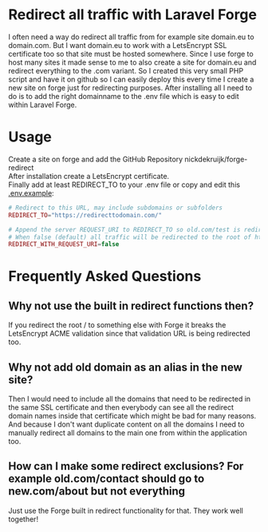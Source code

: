 # Redirect all traffic with Laravel Forge
I often need a way do redirect all traffic from for example site domain.eu to domain.com. But I want domain.eu to work with a LetsEncrypt SSL certificate too so that site must be hosted somewhere. Since I use forge to host many sites it made sense to me to also create a site for domain.eu and redirect everything to the .com variant. So I created this very small PHP script and have it on github so I can easily deploy this every time I create a new site on forge just for redirecting purposes.
After installing all I need to do is to add the right domainname to the .env file which is easy to edit within Laravel Forge.

# Usage
Create a site on forge and add the GitHub Repository nickdekruijk/forge-redirect  
After installation create a LetsEncrypt certificate.  
Finally add at least REDIRECT_TO to your .env file or copy and edit this [.env.example](.env.example):
```php
# Redirect to this URL, may include subdomains or subfolders
REDIRECT_TO="https://redirecttodomain.com/"

# Append the server REQUEST_URI to REDIRECT_TO so old.com/test is redirected to new.com/test
# When false (default) all traffic will be redirected to the root of https://redirecttodomain.com/
REDIRECT_WITH_REQUEST_URI=false
```

# Frequently Asked Questions

## Why not use the built in redirect functions then?
If you redirect the root / to something else with Forge it breaks the LetsEncrypt ACME validation since that validation URL is being redirected too.

## Why not add old domain as an alias in the new site?
Then I would need to include all the domains that need to be redirected in the same SSL certificate and then everybody can see all the redirect domain names inside that certificate which might be bad for many reasons.
And because I don't want duplicate content on all the domains I need to manually redirect all domains to the main one from within the application too.

## How can I make some redirect exclusions? For example old.com/contact should go to new.com/about but not everything
Just use the Forge built in redirect functionality for that. They work well together!
